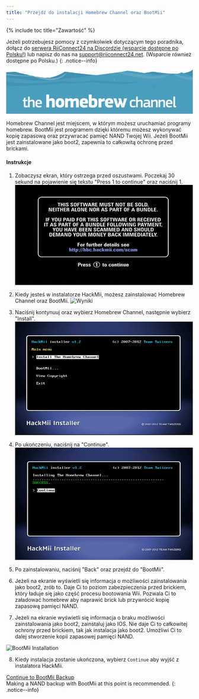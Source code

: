 ```yaml
---
title: "Przejdź do instalacji Homebrew Channel oraz BootMii"
---
```


{% include toc title="Zawartość" %}

Jeżeli potrzebujesz pomocy z czymkolwiek dotyczącym tego poradnika, dołącz do [serwera RiiConnect24 na Discordzie (wsparcie dostępne po Polsku!)](https://discord.gg/b4Y7jfD) lub napisz do nas na [support@riiconnect24.net](mailto:support@riiconnect24.net). (Wsparcie również dostępne po Polsku.)
{: .notice--info}

![Logo HBC](/images/hbc.png)

Homebrew Channel jest miejscem, w którym możesz uruchamiać programy homebrew. BootMii jest programem dzięki któremu możesz wykonywać kopię zapasową oraz przywracać pamięć NAND Twojej Wii. Jeżeli BootMii jest zainstalowane jako boot2, zapewnia to całkowitą ochronę przed brickami.

#### Instrukcje

1. Zobaczysz ekran, który ostrzega przed oszustwami. Poczekaj 30 sekund na pojawienie się tekstu "Press 1 to continue" oraz naciśnij 1. ![Ekran z informacją o oszustwach](/images/Wii/ScamScreen.png)

2. Kiedy jesteś w instalatorze HackMii, możesz zainstalować Homebrew Channel oraz BootMii. ![Wyniki](/images/Wii/Results.png)

3. Naciśnij kontynuuj oraz wybierz Homebrew Channel, następnie wybierz "Install". ![Zainstaluj Homebrew Channel](/images/Wii/InstallHomebrewChannel.png)

4. Po ukończeniu, naciśnij na "Continue". ![Sukces podczas instalacji Homebrew Channel](/images/Wii/SuccessHBC.png)

5. Po zainstalowaniu, naciśnij "Back" oraz przejdź do "BootMii".
6. Jeżeli na ekranie wyświetli się informacja o możliwości zainstalowania jako boot2, zrób to. Daje Ci to poziom zabezpieczenia przed brickiem, który ładuje się jako część procesu bootowania Wii. Pozwala Ci to załadować homebrew aby naprawić brick lub przywrócić kopię zapasową pamięci NAND.
7. Jeżeli na ekranie wyświetli się informacja o braku możliwości zainstalowania jako boot2, zainstaluj jako IOS. Nie daje Ci to całkowitej ochrony przed brickiem, tak jak instalacja jako boot2. Umożliwi Ci to dalej stworzenie kopii zapasowej pamięci NAND.

![BootMii Installation](/images/Wii/InstallBootMii.jpg)

8. Kiedy instalacja zostanie ukończona, wybierz `Continue` aby wyjść z instalatora HackMii.

[Continue to BootMii Backup](bootmii)<br> Making a NAND backup with BootMii at this point is recommended.
{: .notice--info}
